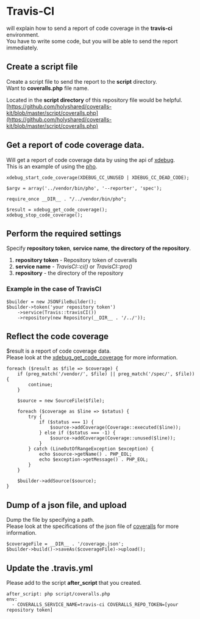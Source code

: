 Travis-CI
=======================================

will explain how to send a report of code coverage in the **travis-ci** environment.  
You have to write some code, but you will be able to send the report immediately.

Create a script file
---------------------------------------

Create a script file to send the report to the **script** directory.  
Want to **coveralls.php** file name.

Located in the **script directory** of this repository file would be helpful.  
[https://github.com/holyshared/coveralls-kit/blob/master/script/coveralls.php](https://github.com/holyshared/coveralls-kit/blob/master/script/coveralls.php)


Get a report of code coverage data.
---------------------------------------

Will get a report of code coverage data by using the api of [xdebug](http://xdebug.org/index.php).  
This is an example of using the [pho](https://github.com/danielstjules/pho).

	xdebug_start_code_coverage(XDEBUG_CC_UNUSED | XDEBUG_CC_DEAD_CODE);

	$argv = array('../vendor/bin/pho', '--reporter', 'spec');

	require_once __DIR__ . "/../vendor/bin/pho";

	$result = xdebug_get_code_coverage();
	xdebug_stop_code_coverage();


Perform the required settings
---------------------------------------

Specify **repository token**, **service name**, **the directory of the repository**.

1. **repository token** - Repository token of coveralls
2. **service name** - *TravisCI::ci()* or *TravisCI::pro()*
3. **repository** - the directory of the repository

### Example in the case of TravisCI

	$builder = new JSONFileBuilder();
	$builder->token('your repository token')
		->service(Travis::travisCI())
		->repository(new Repository(__DIR__ . '/../'));


Reflect the code coverage
---------------------------------------

$result is a report of code coverage data.  
Please look at the [xdebug_get_code_coverage](http://xdebug.org/docs/code_coverage) for more information.

	foreach ($result as $file => $coverage) {
    	if (preg_match('/vendor/', $file) || preg_match('/spec/', $file)) {
        	continue;
	    }

	    $source = new SourceFile($file);

	    foreach ($coverage as $line => $status) {
    	    try {
        	    if ($status === 1) {
            	    $source->addCoverage(Coverage::executed($line));
            	} else if ($status === -1) {
                	$source->addCoverage(Coverage::unused($line));
	            }
    	    } catch (LineOutOfRangeException $exception) {
        	    echo $source->getName() . PHP_EOL;
            	echo $exception->getMessage() . PHP_EOL;
	        }
    	}

	    $builder->addSource($source);
	}

Dump of a json file, and upload 
---------------------------------------

Dump the file by specifying a path.  
Please look at the specifications of the json file of [coveralls](https://coveralls.io/docs/api_reference) for more information.

	$coverageFile = __DIR__ . '/coverage.json';
	$builder->build()->saveAs($coverageFile)->upload();


Update the .travis.yml
--------------------------------------

Please add to the script **after_script** that you created.

	after_script: php script/coveralls.php
	env:
	  - COVERALLS_SERVICE_NAME=travis-ci COVERALLS_REPO_TOKEN=[your repository token]
